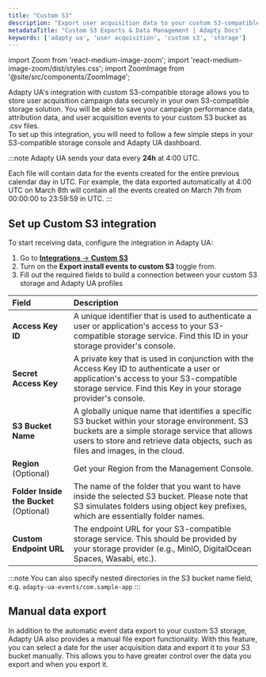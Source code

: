 ```yaml
---
title: "Custom S3"
description: "Export user acquisition data to your custom S3-compatible storage for advanced analytics and reporting."
metadataTitle: "Custom S3 Exports & Data Management | Adapty Docs"
keywords: ['adapty ua', 'user acquisition', 'custom s3', 'storage']
---
```


import Zoom from 'react-medium-image-zoom';
import 'react-medium-image-zoom/dist/styles.css';
import ZoomImage from '@site/src/components/ZoomImage';

Adapty UA's integration with custom S3-compatible storage allows you to store user acquisition campaign data securely in your own S3-compatible storage solution. You will be able to save your campaign performance data, attribution data, and user acquisition events to your custom S3 bucket as .csv files.  
To set up this integration, you will need to follow a few simple steps in your S3-compatible storage console and Adapty UA dashboard.

:::note
Adapty UA sends your data every **24h** at 4:00 UTC.

Each file will contain data for the events created for the entire previous calendar day in UTC. For example, the data exported automatically at 4:00 UTC on March 8th will contain all the events created on March 7th from 00:00:00 to 23:59:59 in UTC.
:::

## Set up Custom S3 integration

To start receiving data, configure the integration in Adapty UA:

1. Go to [**Integrations** -> **Custom S3**](https://app.adapty.io/ua/integrations/custom-s3)
2. Turn on the **Export install events to custom S3** toggle from.
3. Fill out the required fields to build a connection between your custom S3 storage and Adapty UA profiles 


| Field                                   | Description                                                                                                                                                                                                                        |
|:----------------------------------------|:-----------------------------------------------------------------------------------------------------------------------------------------------------------------------------------------------------------------------------------|
| **Access Key ID**                       | A unique identifier that is used to authenticate a user or application's access to your S3-compatible storage service. Find this ID in your storage provider's console.                                                            |
| **Secret Access Key**                   | A private key that is used in conjunction with the Access Key ID to authenticate a user or application's access to your S3-compatible storage service. Find this Key in your storage provider's console.                           |
| **S3 Bucket Name**                      | A globally unique name that identifies a specific S3 bucket within your storage environment. S3 buckets are a simple storage service that allows users to store and retrieve data objects, such as files and images, in the cloud. |
| **Region** (Optional)                   | Get your Region from the Management Console.                                                                                                                                                                                                                                   |
| **Folder Inside the Bucket** (Optional) | The name of the folder that you want to have inside the selected S3 bucket. Please note that S3 simulates folders using object key prefixes, which are essentially folder names.                                                   |
| **Custom Endpoint URL**                 | The endpoint URL for your S3-compatible storage service. This should be provided by your storage provider (e.g., MinIO, DigitalOcean Spaces, Wasabi, etc.).                                                                        |

:::note
You can also specify nested directories in the S3 bucket name field, e.g. `adapty-ua-events/com.sample-app`
:::

<ZoomImage id="ua-custom-s3.webp" width="700px" />

## Manual data export

In addition to the automatic event data export to your custom S3 storage, Adapty UA also provides a manual file export functionality. With this feature, you can select a date for the user acquisition data and export it to your S3 bucket manually. This allows you to have greater control over the data you export and when you export it. 
